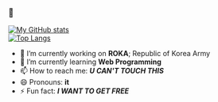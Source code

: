 ###  👋

[![My GitHub stats](https://github-readme-stats.vercel.app/api?username=zer0ken)](https://github.com/anuraghazra/github-readme-stats)  
[![Top Langs](https://github-readme-stats.vercel.app/api/top-langs/?username=zer0ken&layout=compact)](https://github.com/anuraghazra/github-readme-stats)

- 🔭 I’m currently working on **ROKA**; Republic of Korea Army
- 🌱 I’m currently learning **Web Programming**
- 📫 How to reach me: **_U CAN'T TOUCH THIS_**
- 😄 Pronouns: **it**
- ⚡ Fun fact: **_I WANT TO GET FREE_**
